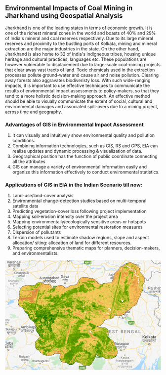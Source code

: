 ## Environmental Impacts of Coal Mining in Jharkhand using Geospatial Analysis

Jharkhand is one of the leading states in terms of economic growth. It is one of the richest mineral zones in the world and boasts of 40% and 29% of India's mineral and coal reserves respectively. Due to its large mineral reserves and proximity to the bustling ports of Kolkata, mining and mineral extraction are the major industries in the state. On the other hand, Jharkhand is also home to 32 of India's indigneous tribes, housing unique heritage and cultural practices, languages etc. These populations are however vulnerable to displacement due to large-scale coal-mining projects that clear away vast tracts of land. Toxic chemicals used in the extraction processes pollute ground-water and cause air and noise pollution. Clearing away forests also aggravates biodiveristy loss. With such wide-ranging impacts, it is important to use effective techniques to communicate the results of environmental impact assessments to policy-makers, so that they tend to a more holistic decision-making approach. An effective method should be able to visually communicate the extent of social, cultural and environmental damages and associated spill-overs due to a mining project, across time and geography. 

### Advantages of GIS in Environmental Impact Assessment 

1. It can visually and intuitively show environmental quality and pollution conditions. 
2. Combining information technologies, such as GIS, RS and GPS, EIA can realize updates and dynamic processing & visualization of data. 
3. Geographical position has the function of public coordinate connecting all the attributes
4. GIS can manage a variety of environmental information easily and organize this information effectively to conduct environmental statistics.


### Applications of GIS in EIA in the Indian Scenario till now: 

1. Land-use/land-cover analysis 
2. Environmental change-detection studies based on multi-temporal satellite data 
3. Predicting vegetation-cover loss following project implementation 
4. Mapping soil-erosion intensity over the project area
5. Mapping environmentally/ecologically sensitive areas or hotspots
6. Selecting potential sites for environmental restoration measures
7. Dispersion of pollutants
8. Terrain models used to estimate shadow regions, slope and aspect allocation/ siting: allocation of land for different resources. 
9. Preparing comprehensive thematic maps for planners, decision-makers, and environmentalists.


![Image1](/Images/ndvi_with_buffer.png "NDVI values with a buffer of 20km around Jharkhand's State Boundary")


